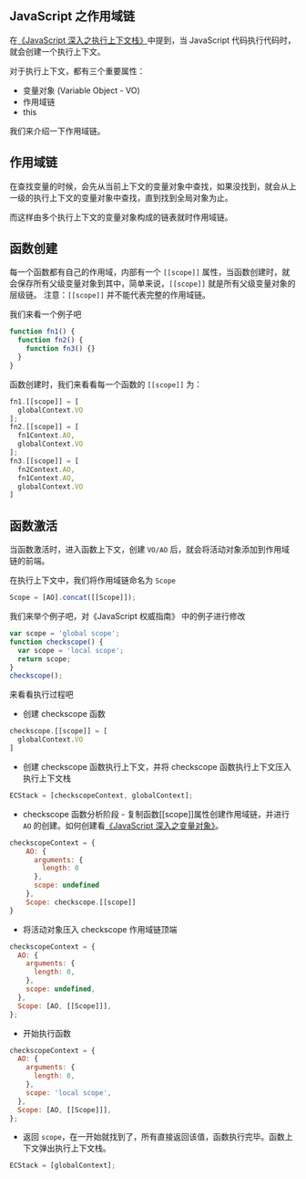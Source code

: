 ## JavaScript 之作用域链

在[《JavaScript 深入之执行上下文栈》]()中提到，当 JavaScript 代码执行代码时，就会创建一个执行上下文。

对于执行上下文，都有三个重要属性：

- 变量对象 (Variable Object - VO)
- 作用域链
- this

我们来介绍一下作用域链。

## 作用域链

在查找变量的时候，会先从当前上下文的变量对象中查找，如果没找到，就会从上一级的执行上下文的变量对象中查找，直到找到全局对象为止。

而这样由多个执行上下文的变量对象构成的链表就时作用域链。

## 函数创建

每一个函数都有自己的作用域，内部有一个 `[[scope]]` 属性，当函数创建时，就会保存所有父级变量对象到其中，简单来说，`[[scope]]` 就是所有父级变量对象的层级链。
注意：`[[scope]]` 并不能代表完整的作用域链。

我们来看一个例子吧

```javascript
function fn1() {
  function fn2() {
    function fn3() {}
  }
}
```

函数创建时，我们来看看每一个函数的 `[[scope]]` 为：

```javascript
fn1.[[scope]] = [
  globalContext.VO
];
fn2.[[scope]] = [
  fn1Context.AO,
  globalContext.VO
];
fn3.[[scope]] = [
  fn2Context.AO,
  fn1Context.AO,
  globalContext.VO
]
```

## 函数激活

当函数激活时，进入函数上下文，创建 `VO/AO` 后，就会将活动对象添加到作用域链的前端。

在执行上下文中，我们将作用域链命名为 `Scope`

```javascript
Scope = [AO].concat([[Scope]]);
```

我们来举个例子吧，对《JavaScript 权威指南》 中的例子进行修改

```javascript
var scope = 'global scope';
function checkscope() {
  var scope = 'local scope';
  return scope;
}
checkscope();
```

来看看执行过程吧

- 创建 checkscope 函数

```javascript
checkscope.[[scope]] = [
  globalContext.VO
]
```

- 创建 checkscope 函数执行上下文，并将 checkscope 函数执行上下文压入执行上下文栈

```javascript
ECStack = [checkscopeContext, globalContext];
```

- checkscope 函数分析阶段 - 复制函数[[scope]]属性创建作用域链，并进行 `AO` 的创建。如何创建看[《JavaScript 深入之变量对象》]()。

```javascript
checkscopeContext = {
    AO: {
      arguments: {
        length: 0
      },
      scope: undefined
    },
    Scope: checkscope.[[scope]]
}
```

- 将活动对象压入 checkscope 作用域链顶端

```javascript
checkscopeContext = {
  AO: {
    arguments: {
      length: 0,
    },
    scope: undefined,
  },
  Scope: [AO, [[Scope]]],
};
```

- 开始执行函数

```javascript
checkscopeContext = {
  AO: {
    arguments: {
      length: 0,
    },
    scope: 'local scope',
  },
  Scope: [AO, [[Scope]]],
};
```

- 返回 `scope`，在一开始就找到了，所有直接返回该值，函数执行完毕。函数上下文弹出执行上下文栈。

```javascript
ECStack = [globalContext];
```
